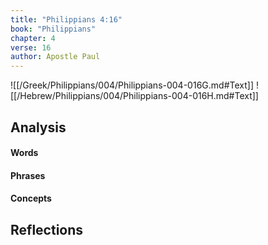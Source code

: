 ```yaml
---
title: "Philippians 4:16"
book: "Philippians"
chapter: 4
verse: 16
author: Apostle Paul
---
```

![[/Greek/Philippians/004/Philippians-004-016G.md#Text]]
![[/Hebrew/Philippians/004/Philippians-004-016H.md#Text]]

## Analysis

#### Words

#### Phrases

#### Concepts

## Reflections
